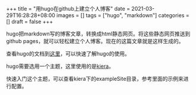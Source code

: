 +++
title = "用hugo在github上建立个人博客"
date = 2021-03-29T16:28:28+08:00
images = []
tags = ["hugo", "markdown"]
categories = []
draft = false
+++

hugo把markdown写的博客文章，转换成html静态网页。将这些静态网页推送到github pages，就可以轻松建立个人博客。现在的这篇文章就是这样生成的。

查看hugo的文档到[这里](https://gohugo.io/getting-started/quick-start/)，可以快速了解hugo的使用。

hugo需要选用一个主题，这里使用的是[kiera](https://themes.gohugo.io/hugo-kiera/)。

快速入门这个主题，可以查看kiera下的exampleSite目录，参考里面的示例来进行配置。